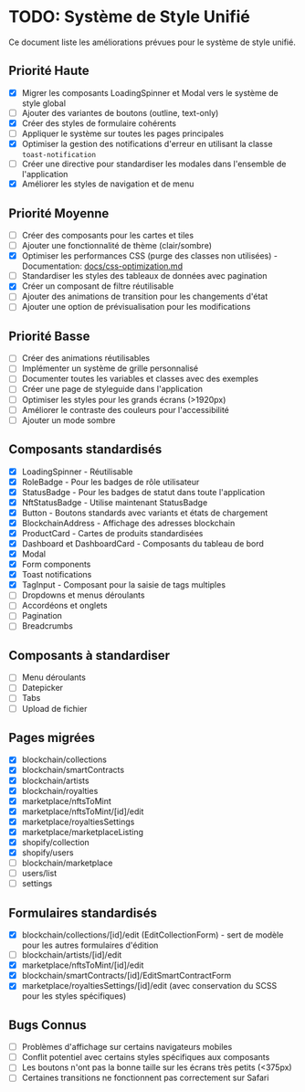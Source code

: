 # TODO: Système de Style Unifié

Ce document liste les améliorations prévues pour le système de style unifié.

## Priorité Haute

- [x] Migrer les composants LoadingSpinner et Modal vers le système de style global
- [ ] Ajouter des variantes de boutons (outline, text-only)
- [x] Créer des styles de formulaire cohérents
- [ ] Appliquer le système sur toutes les pages principales
- [x] Optimiser la gestion des notifications d'erreur en utilisant la classe `toast-notification`
- [ ] Créer une directive pour standardiser les modales dans l'ensemble de l'application
- [x] Améliorer les styles de navigation et de menu

## Priorité Moyenne

- [ ] Créer des composants pour les cartes et tiles
- [ ] Ajouter une fonctionnalité de thème (clair/sombre)
- [x] Optimiser les performances CSS (purge des classes non utilisées) - Documentation: [docs/css-optimization.md](/docs/css-optimization.md)
- [ ] Standardiser les styles des tableaux de données avec pagination
- [x] Créer un composant de filtre réutilisable
- [ ] Ajouter des animations de transition pour les changements d'état
- [ ] Ajouter une option de prévisualisation pour les modifications

## Priorité Basse

- [ ] Créer des animations réutilisables
- [ ] Implémenter un système de grille personnalisé
- [ ] Documenter toutes les variables et classes avec des exemples
- [ ] Créer une page de styleguide dans l'application
- [ ] Optimiser les styles pour les grands écrans (>1920px)
- [ ] Améliorer le contraste des couleurs pour l'accessibilité
- [ ] Ajouter un mode sombre

## Composants standardisés

- [x] LoadingSpinner - Réutilisable
- [x] RoleBadge - Pour les badges de rôle utilisateur
- [x] StatusBadge - Pour les badges de statut dans toute l'application
- [x] NftStatusBadge - Utilise maintenant StatusBadge
- [x] Button - Boutons standards avec variants et états de chargement
- [x] BlockchainAddress - Affichage des adresses blockchain
- [x] ProductCard - Cartes de produits standardisées
- [x] Dashboard et DashboardCard - Composants du tableau de bord
- [x] Modal
- [x] Form components
- [x] Toast notifications
- [x] TagInput - Composant pour la saisie de tags multiples
- [ ] Dropdowns et menus déroulants
- [ ] Accordéons et onglets
- [ ] Pagination
- [ ] Breadcrumbs

## Composants à standardiser

- [ ] Menu déroulants
- [ ] Datepicker
- [ ] Tabs
- [ ] Upload de fichier

## Pages migrées

- [x] blockchain/collections
- [x] blockchain/smartContracts
- [x] blockchain/artists
- [x] blockchain/royalties
- [x] marketplace/nftsToMint
- [x] marketplace/nftsToMint/[id]/edit
- [x] marketplace/royaltiesSettings
- [x] marketplace/marketplaceListing
- [x] shopify/collection
- [x] shopify/users
- [ ] blockchain/marketplace
- [ ] users/list
- [ ] settings

## Formulaires standardisés

- [x] blockchain/collections/[id]/edit (EditCollectionForm) - sert de modèle pour les autres formulaires d'édition
- [ ] blockchain/artists/[id]/edit
- [x] marketplace/nftsToMint/[id]/edit
- [x] blockchain/smartContracts/[id]/EditSmartContractForm
- [x] marketplace/royaltiesSettings/[id]/edit (avec conservation du SCSS pour les styles spécifiques)

## Bugs Connus

- [ ] Problèmes d'affichage sur certains navigateurs mobiles
- [ ] Conflit potentiel avec certains styles spécifiques aux composants
- [ ] Les boutons n'ont pas la bonne taille sur les écrans très petits (<375px)
- [ ] Certaines transitions ne fonctionnent pas correctement sur Safari
